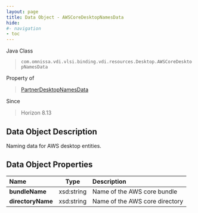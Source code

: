 ```yaml
---
layout: page
title: Data Object - AWSCoreDesktopNamesData
hide:
#- navigation
- toc
---
```






Java Class
> `com.omnissa.vdi.vlsi.binding.vdi.resources.Desktop.AWSCoreDesktopNamesData`

Property of
> [PartnerDesktopNamesData](vdi.resources.Desktop.PartnerDesktopNamesData.md#field_detail)

Since
> Horizon 8.13


## Data Object Description

Naming data for AWS desktop entities.

## Data Object Properties

 Name | Type | Description
:---|:---:|:---
**bundleName**|  xsd:string|  Name of the AWS core bundle
**directoryName**|  xsd:string|  Name of the AWS core directory


 
